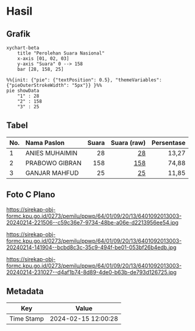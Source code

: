 # Hasil

## Grafik

```mermaid
xychart-beta
    title "Perolehan Suara Nasional"
    x-axis [01, 02, 03]
    y-axis "Suara" 0 --> 158
    bar [28, 158, 25]
```

```mermaid
%%{init: {"pie": {"textPosition": 0.5}, "themeVariables": {"pieOuterStrokeWidth": "5px"}} }%%
pie showData
    "1" : 28
    "2" : 158
    "3" : 25
```

## Tabel

| No. | Nama Paslon    | Suara | Suara (raw) | Persentase |
|:--- |:-------------- | -----:| -----------:| ----------:|
| 1   | ANIES MUHAIMIN | 28    | [28][p-1]   | 13,27      |
| 2   | PRABOWO GIBRAN | 158   | [158][p-2]  | 74,88      |
| 3   | GANJAR MAHFUD  | 25    | [25][p-3]   | 11,85      |


[p-1]: https://github.com/gigit-pemilu/pemilu-2024/blob/main/pilpres/hitung-suara/sub/64-kalimantan-timur/sub/01-paser/sub/09-batu-engau/sub/2013-tebru-paser-damai/sub/003-tps/sub/paslon-1.txt
[p-2]: https://github.com/gigit-pemilu/pemilu-2024/blob/main/pilpres/hitung-suara/sub/64-kalimantan-timur/sub/01-paser/sub/09-batu-engau/sub/2013-tebru-paser-damai/sub/003-tps/sub/paslon-2.txt
[p-3]: https://github.com/gigit-pemilu/pemilu-2024/blob/main/pilpres/hitung-suara/sub/64-kalimantan-timur/sub/01-paser/sub/09-batu-engau/sub/2013-tebru-paser-damai/sub/003-tps/sub/paslon-3.txt

## Foto C Plano

https://sirekap-obj-formc.kpu.go.id/0273/pemilu/ppwp/64/01/09/20/13/6401092013003-20240214-221506--c59c36e7-9734-48be-a06e-d2213956ee54.jpg

https://sirekap-obj-formc.kpu.go.id/0273/pemilu/ppwp/64/01/09/20/13/6401092013003-20240214-141904--bcbd8c3c-35c9-494f-be01-053bf26b4edb.jpg

https://sirekap-obj-formc.kpu.go.id/0273/pemilu/ppwp/64/01/09/20/13/6401092013003-20240214-231027--d4af1b74-8d89-4de0-b63b-de793d126725.jpg


## Metadata

| Key        | Value               |
| ---------- | ------------------- |
| Time Stamp | 2024-02-15 12:00:28 |



